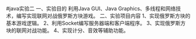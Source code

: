 #java实验二
一、实验目的
利用Java GUI、Java Graphics、多线程和网络技术，编写实现联网对战俄罗斯方块游戏。
二、实验项目内容
1、实现俄罗斯方块的基本游戏逻辑。
2、利用Socket编写服务器端和客户端程序。
3、实现俄罗斯方块的联网对战功能。
4、实现计分、音效等辅助功能。
